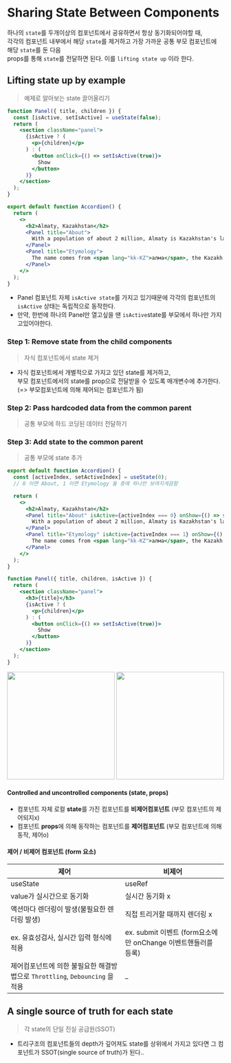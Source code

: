 # Sharing State Between Components


하나의 `state`를 두개이상의 컴포넌트에서 공유하면서 항상 동기화되어야할 때,  
각각의 컴포넌트 내부에서 해당 `state`를 제거하고 가장 가까운 공통 부모 컴포넌트에 해당 `state`를 둔 다음  
props를 통해 `state`를 전달하면 된다. 이를 `lifting state up` 이라 한다.



## Lifting state up by example
> 예제로 알아보는 state 끌어올리기

```jsx
function Panel({ title, children }) {
  const [isActive, setIsActive] = useState(false);
  return (
    <section className="panel">
      {isActive ? (
        <p>{children}</p>
      ) : (
        <button onClick={() => setIsActive(true)}>
          Show
        </button>
      )}
    </section>
  );
}

export default function Accordion() {
  return (
    <>
      <h2>Almaty, Kazakhstan</h2>
      <Panel title="About">
        With a population of about 2 million, Almaty is Kazakhstan's largest city.
      </Panel>
      <Panel title="Etymology">
        The name comes from <span lang="kk-KZ">алма</span>, the Kazakh word for "apple" and is often translated as "full of apples".
      </Panel>
    </>
  );
}
```
- Panel 컴포넌트 자체 `isActive state`를 가지고 있기때문에 각각의 컴포넌트의 `isActive` 상태는 독립적으로 동작한다.
- 만약, 한번에 하나의 Panel만 열고싶을 땐 `isActive`state를 부모에서 하나만 가지고있어야한다.


### Step 1: Remove state from the child components
> 자식 컴포넌트에서 state 제거

- 자식 컴포넌트에서 개별적으로 가지고 있던 state를 제거하고,  
  부모 컴포넌트에서의 state를 prop으로 전달받을 수 있도록 매개변수에 추가한다.  
  (=> 부모컴포넌트에 의해 제어되는 컴포넌트가 됨)

### Step 2: Pass hardcoded data from the common parent
> 공통 부모에 하드 코딩된 데이터 전달하기

### Step 3: Add state to the common parent
> 공통 부모에 state 추가


```jsx
export default function Accordion() {
  const [activeIndex, setActiveIndex] = useState(0);
  // 0 이면 About, 1 이면 Etymology 둘 중에 하나만 보여지게끔함

  return (
    <>
      <h2>Almaty, Kazakhstan</h2>
      <Panel title="About" isActive={activeIndex === 0} onShow={() => setActiveIndex(0)}>
        With a population of about 2 million, Almaty is Kazakhstan's largest city.
      </Panel>
      <Panel title="Etymology" isActive={activeIndex === 1} onShow={() => setActiveIndex(1)}>
        The name comes from <span lang="kk-KZ">алма</span>, the Kazakh word for "apple" and is often translated as "full of apples".
      </Panel>
    </>
  );
}

function Panel({ title, children, isActive }) {
  return (
    <section className="panel">
      <h3>{title}</h3>
      {isActive ? (
        <p>{children}</p>
      ) : (
        <button onClick={() => setIsActive(true)}>
          Show
        </button>
      )}
    </section>
  );
}
```

<p align="center"><img src="https://react-ko.dev/_next/image?url=%2Fimages%2Fdocs%2Fdiagrams%2Fsharing_state_parent.png&w=1080&q=75" width="250px"/> <img src="https://react-ko.dev/_next/image?url=%2Fimages%2Fdocs%2Fdiagrams%2Fsharing_state_parent_clicked.png&w=1080&q=75" width="250px"/></p>


#### Controlled and uncontrolled components (state, props)

- 컴포넌트 자체 로컬 **state**를 가진 컴포넌트를 **비제어컴포넌트** (부모 컴포넌트의 제어되지x)
- 컴포넌트 **props**에 의해 동작하는 컴포넌트를 **제어컴포넌트** (부모 컴포넌트에 의해 동작, 제어o)


#### 제어 / 비제어 컴포넌트 (form 요소)

제어 | 비제어
---|---
useState | useRef
value가 실시간으로 동기화 | 실시간 동기화 x
액션마다 렌더링이 발생(불필요한 렌더링 발생) | 직접 트리거할 때까지 렌더링 x
ex. 유효성검사, 실시간 입력 형식에 적용 | ex. submit 이벤트 (form요소에만 onChange 이벤트핸들러를 등록)
제어컴포넌트에 의한 불필요한 해결방법으로 `Throttling`, `Debouncing` 을 적용 | _


## A single source of truth for each state
> 각 state의 단일 진실 공급원(SSOT)

- 트리구조의 컴포넌트들의 depth가 깊어져도 state를 상위에서 가지고 있다면 그 컴포넌트가 SSOT(single source of truth)가 된다..


